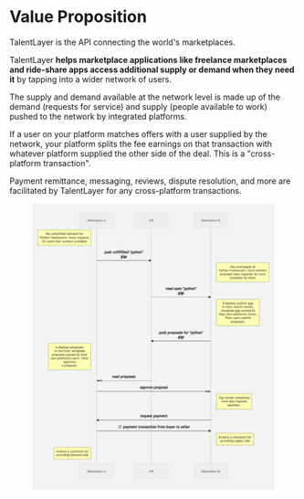 # Value Proposition

TalentLayer is the API connecting the world's marketplaces.&#x20;

TalentLayer **helps marketplace applications like freelance marketplaces and ride-share apps access additional supply or demand when they need it** by tapping into a wider network of users.&#x20;

The supply and demand available at the network level is made up of the demand (requests for service) and supply (people available to work) pushed to the network by integrated platforms.&#x20;

If a user on your platform matches offers with a user supplied by the network, your platform splits the fee earnings on that transaction with whatever platform supplied the other side of the deal. This is a "cross-platform transaction".

Payment remittance, messaging, reviews, dispute resolution, and more are facilitated by TalentLayer for any cross-platform transactions.

<figure><img src="../.gitbook/assets/Screenshot 2023-12-15 at 11.27.18 AM (1).png" alt=""><figcaption></figcaption></figure>
